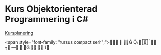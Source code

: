 # Kurs Objektorienterad Programmering i C&#x23;

[Kursplanering](dir.md)

<span style="font-family: "rursus compact serif";">           </span>
